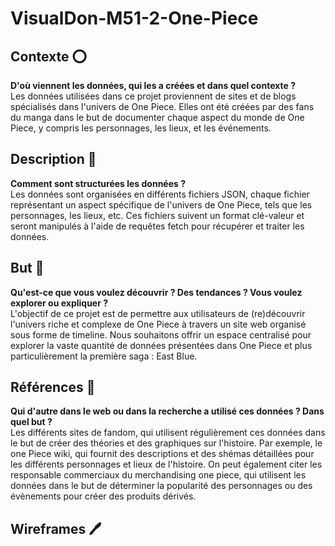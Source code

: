 # VisualDon-M51-2-One-Piece 

## Contexte ⭕️

**D'où viennent les données, qui les a créées et dans quel contexte ?**\
Les données utilisées dans ce projet proviennent de sites et de blogs spécialisés dans l'univers de One Piece. Elles ont été créées par des fans du manga dans le but de documenter chaque aspect du monde de One Piece, y compris les personnages, les lieux, et les événements.

## Description 📃

**Comment sont structurées les données ?**\
Les données sont organisées en différents fichiers JSON, chaque fichier représentant un aspect spécifique de l'univers de One Piece, tels que les personnages, les lieux, etc. Ces fichiers suivent un format clé-valeur et seront manipulés à l'aide de requêtes fetch pour récupérer et traiter les données.

## But 🎯

**Qu'est-ce que vous voulez découvrir ? Des tendances ? Vous voulez explorer ou expliquer ?**\
L'objectif de ce projet est de permettre aux utilisateurs de (re)découvrir l'univers riche et complexe de One Piece à travers un site web organisé sous forme de timeline. Nous souhaitons offrir un espace centralisé pour explorer la vaste quantité de données présentées dans One Piece et plus particulièrement la première saga : East Blue.

## Références 🔗

**Qui d'autre dans le web ou dans la recherche a utilisé ces données ? Dans quel but ?**\
Les différents sites de fandom, qui utilisent régulièrement ces données dans le but de créer des théories et des graphiques sur l'histoire. Par exemple, le one Piece wiki, qui fournit des descriptions et des shémas détaillées pour les différents personnages et lieux de l'histoire. On peut également citer les responsable commerciaux du merchandising one piece, qui utilisent les données dans le  but de déterminer la popularité des personnages ou des évènements pour créer des produits dérivés.

## Wireframes 🖊️

